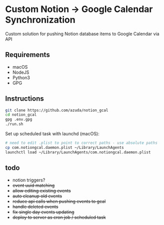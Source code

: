# Custom Notion -> Google Calendar Synchronization

Custom solution for pushing Notion database items to Google Calendar via API

## Requirements

- macOS
- NodeJS
- Python3
- GPG

## Instructions

```bash
git clone https://github.com/azuda/notion_gcal
cd notion_gcal
gpg .env.gpg
./run.sh
```

Set up scheduled task with launchd (macOS):

```bash
# need to edit .plist to point to correct paths - use absolute paths
cp com.notiongcal.daemon.plist ~/Library/LaunchAgents
launchctl load ~/Library/LaunchAgents/com.notiongcal.daemon.plist
```

## todo

- notion triggers?
- ~~event uuid matching~~
- ~~allow editing existing events~~
- ~~auto cleanup old events~~
- ~~reduce api calls when pushing events to gcal~~
- ~~handle deleted events~~
- ~~fix single day events updating~~
- ~~deploy to server as cron job / scheduled task~~
